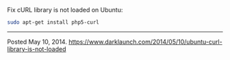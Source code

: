 Fix cURL library is not loaded on Ubuntu:

```sh
sudo apt-get install php5-curl
```

---

Posted May 10, 2014.
https://www.darklaunch.com/2014/05/10/ubuntu-curl-library-is-not-loaded